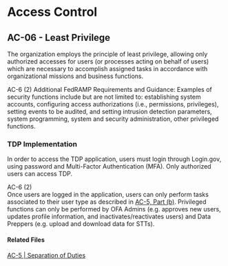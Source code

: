 # Access Control
## AC-06 - Least Privilege

The organization employs the principle of least privilege, allowing only authorized accesses for users (or processes acting on behalf of users) which are necessary to accomplish assigned tasks in accordance with organizational missions and business functions.

AC-6 (2) Additional FedRAMP Requirements and Guidance: Examples of security functions include but are not limited to: establishing system accounts, configuring access authorizations (i.e., permissions, privileges), setting events to be audited, and setting intrusion detection parameters, system programming, system and security administration, other privileged functions.

### TDP Implementation

In order to access the TDP application, users must login through Login.gov, using password and Multi-Factor Authentication (MFA).  Only authorized users can access TDP.

AC-6 (2)  
Once users are logged in the application, users can only perform tasks associated to their user type as described in [AC-5, Part (b)](docs/controls/access_control/ac-05.md).  Privileged functions can only be performed by OFA Admins (e.g. approves new users, updates profile information, and inactivates/reactivates users) and Data Preppers (e.g. upload and download data for STTs).

#### Related Files
[AC-5 | Separation of Duties](docs/controls/access_control/ac-05.md)
